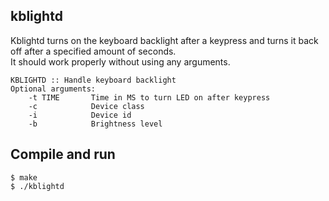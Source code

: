 ## kblightd

Kblightd turns on the keyboard backlight after a keypress and turns it back off after a specified amount of seconds.  
It should work properly without using any arguments.  

    KBLIGHTD :: Handle keyboard backlight
    Optional arguments:
        -t TIME       Time in MS to turn LED on after keypress
        -c            Device class
        -i            Device id
        -b            Brightness level

## Compile and run

    $ make
    $ ./kblightd
